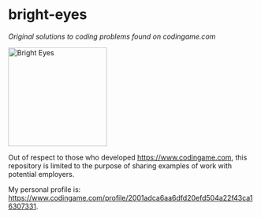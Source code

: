 
# bright-eyes
*Original solutions to coding problems found on codingame.com*

<img src="https://www.dropbox.com/s/rxlyyu3xfyx3uv8/Faith.png?raw=1" alt="Bright Eyes" width="200"/>

Out of respect to those who developed <https://www.codingame.com>, this repository is limited to the purpose of sharing examples of work with potential employers.

My personal profile is: <https://www.codingame.com/profile/2001adca6aa6dfd20efd504a22f43ca16307331>.
